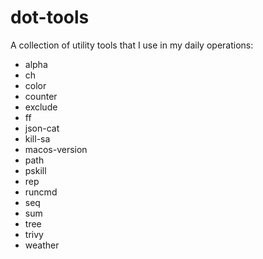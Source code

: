 # dot-tools

A collection of utility tools that I use in my daily operations:

- alpha
- ch
- color
- counter
- exclude
- ff
- json-cat
- kill-sa
- macos-version
- path
- pskill
- rep
- runcmd
- seq
- sum
- tree
- trivy
- weather
